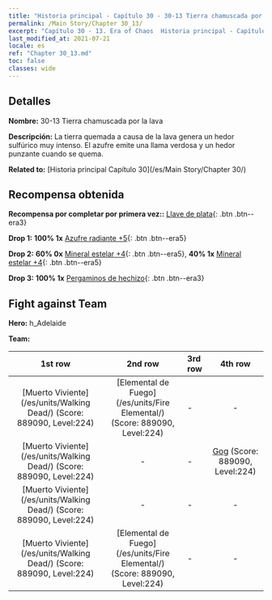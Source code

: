 ```yaml
---
title: "Historia principal - Capítulo 30 - 30-13 Tierra chamuscada por la lava"
permalink: /Main Story/Chapter 30_13/
excerpt: "Capítulo 30 - 13. Era of Chaos  Historia principal - Capítulo 30_13. 30-13 Tierra chamuscada por la lava"
last_modified_at: 2021-07-21
locale: es
ref: "Chapter 30_13.md"
toc: false
classes: wide
---
```


## Detalles

 **Nombre:** 30-13 Tierra chamuscada por la lava

 **Descripción:** La tierra quemada a causa de la lava genera un hedor sulfúrico muy intenso. El azufre emite una llama verdosa y un hedor punzante cuando se quema.

 **Related to:** [Historia principal Capítulo 30](/es/Main Story/Chapter 30/)

## Recompensa obtenida

 **Recompensa por completar por primera vez::** [Llave de plata](/ItemsES/con_693/){: .btn .btn--era3}

 **Drop 1:** **100% 1x** [Azufre radiante +5](/ItemsES/mat_99/){: .btn .btn--era5}

 **Drop 2:** **60% 0x** [Mineral estelar +4](/ItemsES/mat_89/){: .btn .btn--era5}, **40% 1x** [Mineral estelar +4](/ItemsES/mat_89/){: .btn .btn--era5}

 **Drop 3:** **100% 1x** [Pergaminos de hechizo](/ItemsES/con_694/){: .btn .btn--era3}


## Fight against Team
 **Hero:** h_Adelaide

 **Team:**


  | 1st row | 2nd row | 3rd row | 4th row |
  |:----:|:----:|:----|:----:|
  | [Muerto Viviente](/es/units/Walking Dead/) (Score: 889090, Level:224)  | [Elemental de Fuego](/es/units/Fire Elemental/) (Score: 889090, Level:224)  | - | - |
  | [Muerto Viviente](/es/units/Walking Dead/) (Score: 889090, Level:224)  | - | - | [Gog](/es/units/Gog/) (Score: 889090, Level:224)  |
  | [Muerto Viviente](/es/units/Walking Dead/) (Score: 889090, Level:224)  | - | - | - |
  | [Muerto Viviente](/es/units/Walking Dead/) (Score: 889090, Level:224)  | [Elemental de Fuego](/es/units/Fire Elemental/) (Score: 889090, Level:224)  | - | - |


